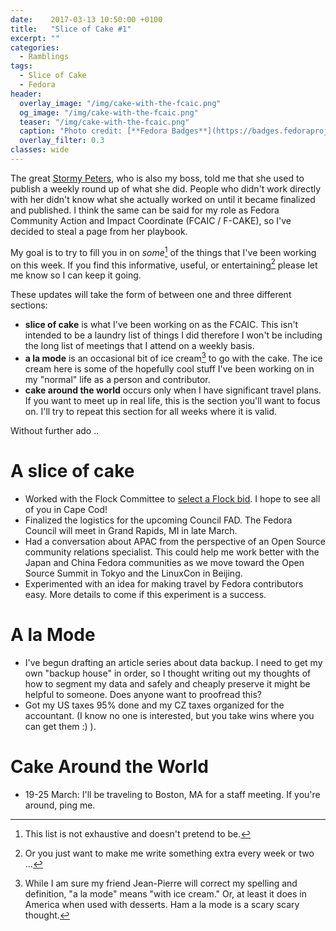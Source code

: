 ```yaml
---
date:    2017-03-13 10:50:00 +0100
title:   "Slice of Cake #1"
excerpt: ""
categories:
  - Ramblings
tags:
  - Slice of Cake
  - Fedora
header:
  overlay_image: "/img/cake-with-the-fcaic.png"
  og_image: "/img/cake-with-the-fcaic.png"
  teaser: "/img/cake-with-the-fcaic.png"
  caption: "Photo credit: [**Fedora Badges**](https://badges.fedoraproject.org/badge/its-a-cake-thing)"
  overlay_filter: 0.3
classes: wide
---
```


The great [Stormy Peters](https://twitter.com/storming), who is also my boss, told me that she used to publish a weekly round up of what she did. People who didn't work directly with her didn't know what she actually worked on until it became finalized and published.  I think the same can be said for my role as Fedora Community Action and Impact Coordinate (FCAIC / F-CAKE), so I've decided to steal a page from her playbook.

My goal is to try to fill you in on *some*[^0] of the things that I've been working on this week.  If you find this informative, useful, or entertaining[^1] please let me know so I can keep it going.

These updates will take the form of between one and three different sections:

* **slice of cake** is what I've been working on as the FCAIC.  This isn't intended to be a laundry list of things I did therefore I won't be including the long list of meetings that I attend on a weekly basis.
* **a la mode** is an occasional bit of ice cream[^2] to go with the cake.  The ice cream here is some of the hopefully cool stuff I've been working on in my "normal" life as a person and contributor.
* **cake around the world** occurs only when I have significant travel plans.  If you want to meet up in real life, this is the section you'll want to focus on.  I'll try to repeat this section for all weeks where it is valid.

Without further ado ..

# A slice of cake

- Worked with the Flock Committee to [select a Flock bid](https://lists.fedoraproject.org/archives/list/flock-planning@lists.fedoraproject.org/thread/UVPIM4LKVGTP36LEN3W2KCRSFVOXQS2V/).  I hope to see all of you in Cape Cod!
- Finalized the logistics for the upcoming Council FAD.  The Fedora Council will meet in Grand Rapids, MI in late March.
- Had a conversation about APAC from the perspective of an Open Source community relations specialist.  This could help me work better with the Japan and China Fedora communities as we move toward the Open Source Summit in Tokyo and the LinuxCon in Beijing.
- Experimented with an idea for making travel by Fedora contributors easy.  More details to come if this experiment is a success.

# A la Mode

- I've begun drafting an article series about data backup.  I need to get my own "backup house" in order, so I thought writing out my thoughts of how to segment my data and safely and cheaply preserve it might be helpful to someone.  Does anyone want to proofread this?
- Got my US taxes 95% done and my CZ taxes organized for the accountant.  (I know no one is interested, but you take wins where you can get them :) ).

# Cake Around the World

- 19-25 March: I'll be traveling to Boston, MA for a staff meeting. If you're around, ping me.

[^0]: This list is not exhaustive and doesn't pretend to be.

[^1]: Or you just want to make me write something extra every week or two ...

[^2]: While I am sure my friend Jean-Pierre will correct my spelling and definition, "a la mode" means "with ice cream." Or, at least it does in America when used with desserts.  Ham a la mode is a scary scary thought.

